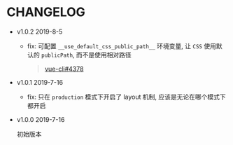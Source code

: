# CHANGELOG

* v1.0.2 2019-8-5

  * fix: 可配置 `__use_default_css_public_path__` 环境变量, 让 `CSS` 使用默认的 `publicPath`, 而不是使用相对路径

    > [vue-cli#4378](https://github.com/vuejs/vue-cli/issues/4378)

* v1.0.1 2019-7-16

  * fix: 只在 `production` 模式下开启了 layout 机制, 应该是无论在哪个模式下都开启

* v1.0.0 2019-7-16

  初始版本